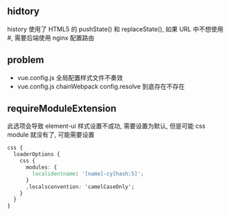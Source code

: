 ## hidtory

history 使用了 HTML5 的 pushState() 和 replaceState(), 如果 URL 中不想使用 #, 需要后端使用 nginx 配置路由

## problem

- vue.config.js 全局配置样式文件不奏效
- vue.config.js chainWebpack config.resolve 到底存在不存在

## requireModuleExtension

此选项会导致 element-ui 样式设置不成功, 需要设置为默认, 但是可能 css module 就没有了, 可能需要设置

```css
css {
  loaderOptions {
    css {
      modules: {
        localidentname: '[name]-cy[hash:5]';
      }
      ,localsconvention: 'camelCaseOnly';
    }
  }
}
```
